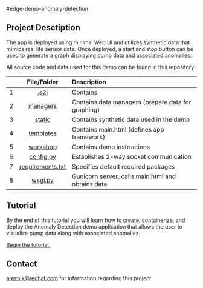 #edge-demo-anomaly-detection

## Project Desctiption

The app is deployed using minimal Web UI and utilizes synthetic data that mimics real life sensor data. Once deployed, a start and stop button can be used to generate a graph displaying pump data and associated anomalies. 

All source code and data used for this demo can be found in this repository: 

|  | **File/Folder**                                  |                           Description                                                         |
|-:|:----------------------------------------------------:|:------------------------------------------------------------------------------------------|
| 1| [.s2i](./.s2i)                 |      Contains |
| 2| [managers](./managers)      |     Contains data managers (prepare data for graphing)   |
| 3| [static](./static)                 |      Contains synthetic data used in the demo |
| 4| [templates](./templates)                 |      Contains main.html (defines app framework) |
| 5| [workshop](./workshop)                 |   Contains demo instructions    |
| 6| [config.py](./config.py)    | Establishes 2-way socket communication |
| 7| [requirements.txt](./requirements.txt) | Specifies default required packages |
| 8| [wsgi.py](./wsgi.py)      |     Gunicorn server, calls main.html and obtains data     |


## Tutorial

By the end of this tutorial you will learn how to create, containerize, and deploy the Anomaly Detection demo application that allows the user to visualize pump data along with associated anomalies. 

[Begin the tutorial.](./workshop/deployment.md)

## Contact

areznik@redhat.com for information regarding this project.
